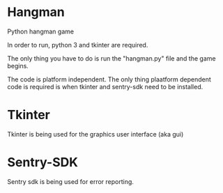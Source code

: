 # Hangman
Python hangman game

In order to run, python 3 and tkinter are required.

The only thing you have to do is run the "hangman.py" file and the game begins.

The code is platform independent. The only thing plaatform dependent code is required is when tkinter and sentry-sdk need to be installed.

# Tkinter
Tkinter is being used for the graphics user interface (aka gui)

# Sentry-SDK
Sentry sdk is being used for error reporting.